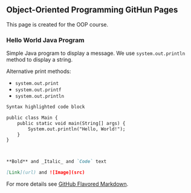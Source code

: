## Object-Oriented Programming GitHun Pages

This page is created for the OOP course.

### Hello World Java Program
Simple Java program to display a message. We use `system.out.println` method to display a string.

Alternative print methods:
- `system.out.print`
- `system.out.printf`
- `system.out.println`


```markdown
Syntax highlighted code block

public class Main {
    public static void main(String[] args) {
        System.out.println("Hello, World!");
    }
}



**Bold** and _Italic_ and `Code` text

[Link](url) and ![Image](src)
```

For more details see [GitHub Flavored Markdown](https://guides.github.com/features/mastering-markdown/).

